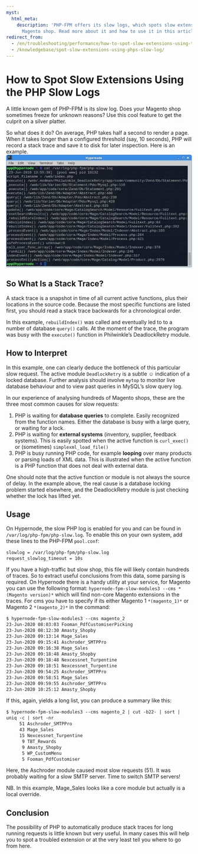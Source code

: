 ```yaml
---
myst:
  html_meta:
    description: 'PHP-FPM offers its slow logs, which spots slow extensions in your
      Magento shop. Read more about it and how to use it in this article. '
redirect_from:
  - /en/troubleshooting/performance/how-to-spot-slow-extensions-using-the-php-slow-logs/
  - /knowledgebase/spot-slow-extensions-using-phps-slow-log/
---
```


<!-- source: https://support.hypernode.com/en/troubleshooting/performance/how-to-spot-slow-extensions-using-the-php-slow-logs/ -->

# How to Spot Slow Extensions Using the PHP Slow Logs

A little known gem of PHP-FPM is its slow log. Does your Magento shop sometimes freeze for unknown reasons? Use this cool feature to get the culprit on a silver platter.

So what does it do? On average, PHP takes half a second to render a page. When it takes longer than a configured threshold (say, 10 seconds), PHP will record a stack trace and save it to disk for later inspection. Here is an example.
![](_res/ywvrNtVrgK14RG6Vqqhh7yl8EUbnbyd9Kw.png)

## So What Is a Stack Trace?

A stack trace is a snapshot in time of all current active functions, plus their locations in the source code. Because the most specific functions are listed first, you should read a stack trace backwards for a chronological order.

In this example, `rebuildIndex()` was called and eventually led to to a number of database `query()` calls. At the moment of the trace, the program was busy with the `execute()` function in Philwinkle’s DeadlockRetry module.

## How to Interpret

In this example, one can clearly deduce the bottleneck of this particular slow request. The active module `DeadlockRetry` is a subtle ☺ indication of a locked database. Further analysis should involve `mytop` to monitor live database behaviour and to view past queries in MySQL’s slow query log.

In our experience of analysing hundreds of Magento shops, these are the three most common causes for slow requests:

1. PHP is waiting for **database queries** to complete. Easily recognized from the function names. Either the database is busy with a large query, or waiting for a lock.
1. PHP is waiting for **external systems** (inventory, supplier, feedback systems). This is easily spotted when the active function is `curl_exec()` or (sometimes) `simplexml_load_file()`
1. PHP is busy running PHP code, for example **looping** over many products or parsing loads of XML data. This is illustrated when the active function is a PHP function that does not deal with external data.

One should note that the active function or module is not always the source of delay. In the example above, the real cause is a database locking problem started elsewhere, and the DeadlockRetry module is just checking whether the lock has lifted yet.

## Usage

On Hypernode, the slow PHP log is enabled for you and can be found in `/var/log/php-fpm/php-slow.log`. To enable this on your own system, add these lines to the PHP-FPM `pool.conf`:

```nginx
slowlog = /var/log/php-fpm/php-slow.log
request_slowlog_timeout = 10s
```

If you have a high-traffic but slow shop, this file will likely contain hundreds of traces. So to extract useful conclusions from this data, some parsing is required. On Hypernode there is a handy utility at your service, for Magento you can use the following format: `hypernode-fpm-slow-modules3 --cms *(Magento version)*` which will find non-core Magento extensions in the traces. For cms you have to specify if its either Magento 1 `*(magento_1)*` or Magento 2 `*(magento_2)*` in the command:

```nginx
$ hypernode-fpm-slow-modules3 --cms magento_2
23-Jun-2020 08:03:03 Fooman_PdfCustomiserPicking
23-Jun-2020 08:12:30 Amasty_Shopby
23-Jun-2020 09:13:14 Mage_Sales
23-Jun-2020 09:15:41 Aschroder_SMTPPro
23-Jun-2020 09:16:38 Mage_Sales
23-Jun-2020 09:18:48 Amasty_Shopby
23-Jun-2020 09:18:48 Nexcessnet_Turpentine
23-Jun-2020 09:18:51 Nexcessnet_Turpentine
23-Jun-2020 09:54:25 Aschroder_SMTPPro
23-Jun-2020 09:58:51 Mage_Sales
23-Jun-2020 09:59:55 Aschroder_SMTPPro
23-Jun-2020 10:25:12 Amasty_Shopby
```

If this, again, yields a long list, you can produce a summary like this:

```nginx
$ hypernode-fpm-slow-modules3 --cms magento_2 | cut -b22- | sort | uniq -c | sort -nr
     51 Aschroder_SMTPPro
     43 Mage_Sales
     15 Nexcessnet_Turpentine
      9 TBT_Rewards
      9 Amasty_Shopby
      5 WP_CustomMenu
      5 Fooman_PdfCustomiser
```

Here, the Aschroder module caused most slow requests (51). It was probably waiting for a slow SMTP server. Time to switch SMTP servers!

NB. In this example, Mage_Sales looks like a core module but actually is a local override.

## Conclusion

The possibility of PHP to automatically produce stack traces for long running requests is little known but very useful. In many cases this will help you to spot a troubled extension or at the very least tell you where to go from here.
